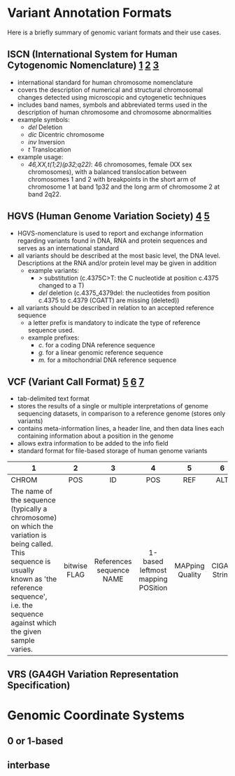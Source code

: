 # Variant Annotation Formats
Here is a briefly summary of genomic variant formats and their use cases.

## ISCN (International System for Human Cytogenomic Nomenclature) [1](https://en.wikipedia.org/wiki/International_System_for_Human_Cytogenetic_Nomenclature) [2](http://varnomen.hgvs.org/bg-material/consultation/ISCN/) [3](http://www.slh.wisc.edu/clinical/cytogenetics/basics/)
- international standard for human chromosome nomenclature
- covers the description of numerical and structural chromosomal changes detected using microscopic and cytogenetic techniques
- includes band names, symbols and abbreviated terms used in the description of human chromosome and chromosome abnormalities
- example symbols:
  - *del* Deletion
  - *dic* Dicentric chromosome
  - *inv* Inversion
  - *t* Translocation
 - example usage:
    - *46,XX,t(1;2)(p32;q22)*: 46 chromosomes, female (XX sex chromosomes), with a balanced translocation between chromosomes 1 and 2 with breakpoints in the short arm of chromosome 1 at band 1p32 and the long arm of chromosome 2 at band 2q22.

## HGVS (Human Genome Variation Society) [4](https://varnomen.hgvs.org/#:~:text=HGVS%2Dnomenclature%20is%20used%20to,serves%20as%20an%20international%20standard.&text=HGVS%2Dnomenclature%20is%20authorised%20by,HUman%20Genome%20Organization%20(HUGO).) [5](http://varnomen.hgvs.org/recommendations/general/)
- HGVS-nomenclature is used to report and exchange information regarding variants found in DNA, RNA and protein sequences and serves as an international standard
- all variants should be described at the most basic level, the DNA level. Descriptions at the RNA and/or protein level may be given in addition
  - example variants: 
    - *>* substitution (c.4375C>T: the C nucleotide at position c.4375 changed to a T)
    - *del* deletion (c.4375_4379del: the nucleotides from position c.4375 to c.4379 (CGATT) are missing (deleted))
- all variants should be described in relation to an accepted reference sequence
  - a letter prefix is mandatory to indicate the type of reference sequence used.
  - example prefixes:
    - *c.* for a coding DNA reference sequence
    - *g.* for a linear genomic reference sequence
    - *m.* for a mitochondrial DNA reference sequence

## VCF (Variant Call Format) [5](https://samtools.github.io/hts-specs/VCFv4.2.pdf) [6](https://compbiozurich.org/UZH-BIO392/course-material/2020/2020-09-18-BIO392-files.pdf) [7](https://en.wikipedia.org/wiki/Variant_Call_Format#:~:text=The%20Variant%20Call%20Format%20(VCF,as%20the%201000%20Genomes%20Project.))
- tab-delimited text format
- stores the results of a single or multiple interpretations of genome sequencing datasets, in comparison to a reference genome (stores only variants)
- contains meta-information lines, a header line, and then data lines each containing information about a position in the genome
- allows extra information to be added to the info field
- standard format for file-based storage of human genome variants

| 1     | 2    | 3     | 4   | 5    | 6     | 7     | 8     | 9    | 10  | 11   |
|-------|:----:|:-----:|:---:|:----:|:-----:|:-----:|:-----:|:----:|:---:|-----:|
| CHROM | POS | ID | POS | REF | ALT | QUAL | FILTER | INFO | FORMAT | SAMPLEs |
The name of the sequence (typically a chromosome) on which the variation is being called. This sequence is usually known as 'the reference sequence', i.e. the sequence against which the given sample varies.| bitwise FLAG | References sequence NAME | 1- based leftmost mapping POSition | MAPping Quality | CIGAR String | References name of the mate/ next read | Position of the mate/ next read | observed Template LENgth | segment SEQuence | ASCII of Phred-scaled base QUALity+33


## VRS (GA4GH Variation Representation Specification)

# Genomic Coordinate Systems

## 0 or 1-based

## interbase

